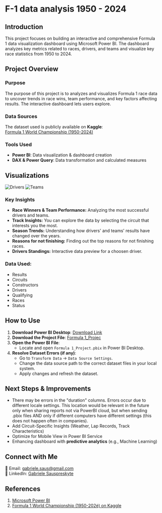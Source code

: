 # F-1 data analysis 1950 - 2024

## Introduction

This project focuses on building an interactive and comprehensive Formula 1 data visualization dashboard using Microsoft Power BI. The dashboard analyzes key metrics related to races, drivers, and teams and visualize key race statistics from 1950 to 2024.

## Project Overview

### Purpose

The purpose of this project is to analyzes and visualizes Formula 1 race data to uncover trends in race wins, team performance, and key factors affecting results. The interactive dashboard lets users explore.

### Data Sources

The dataset used is publicly available on **Kaggle**:  
[Formula 1 World Championship (1950-2024)](https://www.kaggle.com/datasets/rohanrao/formula-1-world-championship-1950-2020)

### Tools Used
- **Power BI**: Data visualization & dashboard creation
- **DAX & Power Query**: Data transformation and calculated measures

## Visualizations

![Drivers](https://github.com/gabrielesaus/portfolio/blob/main/Drivers.png)
![Teams](https://github.com/gabrielesaus/portfolio/blob/main/Teams.png)

### Key Insights
- **Race Winners & Team Performance:** Analyzing the most successful drivers and teams.
- **Track Insights:** You can explore the data by selecting the circuit that interests you the most.
- **Season Trends:** Understanding how drivers' and teams' results have changed over the years.
- **Reasons for not finishing:** Finding out the top reasons for not finishing races. 
- **Drivers Standings:** Interactive data preview for a choosen driver.

### Data Used:
- Results
- Circuits
- Constructors
- Drivers
- Qualifying
- Races
- Status

## How to Use

1. **Download Power BI Desktop**: [Download Link](https://powerbi.microsoft.com/en-us/desktop/)
2. **Download the Project File**: [Formula 1_Projec](https://github.com/gabrielesaus/portfolio/blob/main/Formula%201_Project.pbix)
3. **Open the Power BI File**:
    - Locate and open `Formula 1_Project.pbix` in Power BI Desktop.
4. **Resolve Dataset Errors (if any)**:
    - Go to `Transform Data` -> `Data Source Settings`.
    - Change the data source path to the correct dataset files in your local system.
    - Apply changes and refresh the dataset.

## Next Steps & Improvements

- There may be errors in the "duration" columns. Errors occur due to different locale settings. This location would be relevant in the future only when sharing reports not via PowerBI cloud, but when sending .pbix files AND only if different computers have different settings (this does not happen often in companies).
- Add Circuit-Specific Insights (Weather, Lap Records, Track Characteristics)
- Optimize for Mobile View in Power BI Service
- Enhancing dashboard with **predictive analytics** (e.g., Machine Learning)  

## Connect with Me

📧 Email: gabriele.saus@gmail.com  
💼 LinkedIn: [Gabriele Sauspreskyte](https://www.linkedin.com/in/gabriele-saus/)  

## References

1. [Microsoft Power BI](https://www.microsoft.com/en-us/power-platform/products/power-bi)
2. [Formula 1 World Championship (1950-202ė) on Kaggle](https://www.kaggle.com/datasets/rohanrao/formula-1-world-championship-1950-2020)
